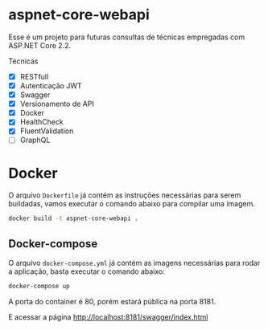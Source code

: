# aspnet-core-webapi

Esse é um projeto para futuras consultas de técnicas empregadas com ASP.NET Core 2.2.

Técnicas

- [x] RESTfull
- [x] Autenticação JWT
- [x] Swagger
- [x] Versionamento de API
- [x] Docker
- [x] HealthCheck
- [x] FluentValidation
- [ ] GraphQL

# Docker

O arquivo `Dockerfile` já contém as instruções necessárias para serem buildadas, vamos executar o comando abaixo para compilar uma imagem.

```bash
docker build -t aspnet-core-webapi .
```

## Docker-compose

O arquivo `docker-compose.yml` já contém as imagens necessárias para rodar a aplicação, basta executar o comando abaixo:

```bash
docker-compose up
```

A porta do container é 80, porém estará pública na porta 8181.

E acessar a página [http://localhost:8181/swagger/index.html](http://localhost:8181/swagger/index.html)
